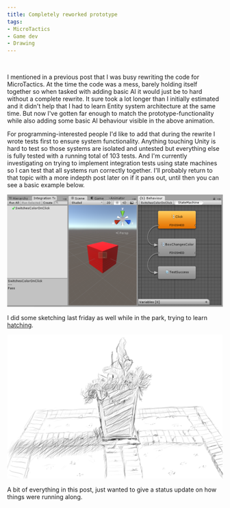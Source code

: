 ```yaml
---
title: Completely reworked prototype
tags:
- MicroTactics
- Game dev
- Drawing
---
```


<p class="gfycontainer"><img class="gfyitem" data-id="SpitefulBlaringBustard" /></p>

I mentioned in a previous post that I was busy rewriting the code for MicroTactics. At the time the code was a mess, barely holding itself together so when tasked with adding basic AI it would just be to hard without a complete rewrite.  It sure took a lot longer than I initially estimated and it didn't help that I had to learn Entity system architecture at the same time. But now I've gotten far enough to match the prototype-functionality while also adding some basic AI behaviour visible in the above animation.

For programming-interested people I'd like to add that during the rewrite I wrote tests first to ensure system functionality. Anything touching Unity is hard to test so those systems are isolated and untested but everything else is fully tested with a running total of 103 tests. And I'm currently investigating on trying to implement integration tests using state machines so I can test that all systems run correctly together. I'll probably return to that topic with a more indepth post later on if it pans out, until then you can see a basic example below.

[![image](/images/Node_based_integration_test.png)](/images/Node_based_integration_test.png)

I did some sketching last friday as well while in the park, trying to learn [hatching](https://en.wikipedia.org/wiki/Hatching).

[![image](/images/20150925_plant.png)](/images/20150925_plant.png)

A bit of everything in this post, just wanted to give a status update on how things were running along.